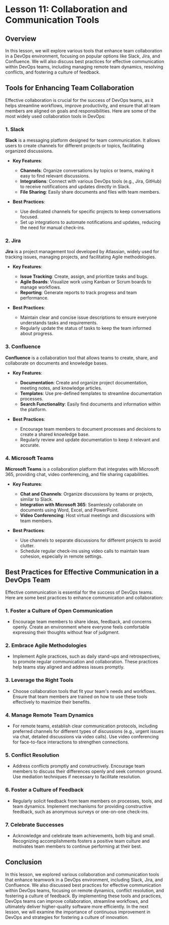# Lesson 11: Collaboration and Communication Tools

## Overview

In this lesson, we will explore various tools that enhance team collaboration in a DevOps environment, focusing on popular options like Slack, Jira, and Confluence. We will also discuss best practices for effective communication within DevOps teams, including managing remote team dynamics, resolving conflicts, and fostering a culture of feedback.

## Tools for Enhancing Team Collaboration

Effective collaboration is crucial for the success of DevOps teams, as it helps streamline workflows, improve productivity, and ensure that all team members are aligned on goals and responsibilities. Here are some of the most widely used collaboration tools in DevOps:

### 1. Slack

**Slack** is a messaging platform designed for team communication. It allows users to create channels for different projects or topics, facilitating organized discussions.

- **Key Features**:
  - **Channels**: Organize conversations by topics or teams, making it easy to find relevant discussions.
  - **Integrations**: Connect with various DevOps tools (e.g., Jira, GitHub) to receive notifications and updates directly in Slack.
  - **File Sharing**: Easily share documents and files with team members.

- **Best Practices**:
  - Use dedicated channels for specific projects to keep conversations focused.
  - Set up integrations to automate notifications and updates, reducing the need for manual check-ins.

### 2. Jira

**Jira** is a project management tool developed by Atlassian, widely used for tracking issues, managing projects, and facilitating Agile methodologies.

- **Key Features**:
  - **Issue Tracking**: Create, assign, and prioritize tasks and bugs.
  - **Agile Boards**: Visualize work using Kanban or Scrum boards to manage workflows.
  - **Reporting**: Generate reports to track progress and team performance.

- **Best Practices**:
  - Maintain clear and concise issue descriptions to ensure everyone understands tasks and requirements.
  - Regularly update the status of tasks to keep the team informed about progress.

### 3. Confluence

**Confluence** is a collaboration tool that allows teams to create, share, and collaborate on documents and knowledge bases.

- **Key Features**:
  - **Documentation**: Create and organize project documentation, meeting notes, and knowledge articles.
  - **Templates**: Use pre-defined templates to streamline documentation processes.
  - **Search Functionality**: Easily find documents and information within the platform.

- **Best Practices**:
  - Encourage team members to document processes and decisions to create a shared knowledge base.
  - Regularly review and update documentation to keep it relevant and accurate.

### 4. Microsoft Teams

**Microsoft Teams** is a collaboration platform that integrates with Microsoft 365, providing chat, video conferencing, and file sharing capabilities.

- **Key Features**:
  - **Chat and Channels**: Organize discussions by teams or projects, similar to Slack.
  - **Integration with Microsoft 365**: Seamlessly collaborate on documents using Word, Excel, and PowerPoint.
  - **Video Conferencing**: Host virtual meetings and discussions with team members.

- **Best Practices**:
  - Use channels to separate discussions for different projects to avoid clutter.
  - Schedule regular check-ins using video calls to maintain team cohesion, especially in remote settings.

## Best Practices for Effective Communication in a DevOps Team

Effective communication is essential for the success of DevOps teams. Here are some best practices to enhance communication and collaboration:

### 1. Foster a Culture of Open Communication

- Encourage team members to share ideas, feedback, and concerns openly. Create an environment where everyone feels comfortable expressing their thoughts without fear of judgment.

### 2. Embrace Agile Methodologies

- Implement Agile practices, such as daily stand-ups and retrospectives, to promote regular communication and collaboration. These practices help teams stay aligned and address issues promptly.

### 3. Leverage the Right Tools

- Choose collaboration tools that fit your team's needs and workflows. Ensure that team members are trained on how to use these tools effectively to maximize their benefits.

### 4. Manage Remote Team Dynamics

- For remote teams, establish clear communication protocols, including preferred channels for different types of discussions (e.g., urgent issues via chat, detailed discussions via video calls). Use video conferencing for face-to-face interactions to strengthen connections.

### 5. Conflict Resolution

- Address conflicts promptly and constructively. Encourage team members to discuss their differences openly and seek common ground. Use mediation techniques if necessary to facilitate resolution.

### 6. Foster a Culture of Feedback

- Regularly solicit feedback from team members on processes, tools, and team dynamics. Implement mechanisms for providing constructive feedback, such as anonymous surveys or one-on-one check-ins.

### 7. Celebrate Successes

- Acknowledge and celebrate team achievements, both big and small. Recognizing accomplishments fosters a positive team culture and motivates team members to continue performing at their best.

## Conclusion

In this lesson, we explored various collaboration and communication tools that enhance teamwork in a DevOps environment, including Slack, Jira, and Confluence. We also discussed best practices for effective communication within DevOps teams, focusing on remote dynamics, conflict resolution, and fostering a culture of feedback. By implementing these tools and practices, DevOps teams can improve collaboration, streamline workflows, and ultimately deliver higher-quality software more efficiently. In the next lesson, we will examine the importance of continuous improvement in DevOps and strategies for fostering a culture of innovation.
